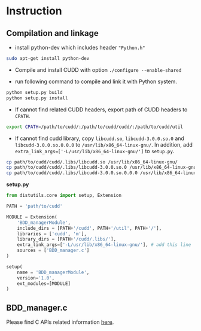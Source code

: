 # Instruction 

## Compilation and linkage

- install python-dev which includes header `"Python.h"`
  
```bash
sudo apt-get install python-dev
```

- Compile and install CUDD with option `./configure --enable-shared`

- run following command to compile and link it with Python system. 

```bash
python setup.py build
python setup.py install
```

- If cannot find related CUDD headers, export path of CUDD headers to `CPATH`.
```bash
export CPATH=/path/to/cudd/:/path/to/cudd/cudd/:/path/to/cudd/util
```

- If cannot find cudd library, copy `libcudd.so`, `libcudd-3.0.0.so.0` and `libcudd-3.0.0.so.0.0.0` to `/usr/lib/x86_64-linux-gnu/`. In addition, add `extra_link_args=['-L/usr/lib/x86_64-linux-gnu/']` to `setup.py`.

```bash
cp path/to/cudd/cudd/.libs/libcudd.so /usr/lib/x86_64-linux-gnu/
cp path/to/cudd/cudd/.libs/libcudd-3.0.0.so.0 /usr/lib/x86_64-linux-gnu/
cp path/to/cudd/cudd/.libs/libcudd-3.0.0.so.0.0.0 /usr/lib/x86_64-linux-gnu/
```
**setup.py**
```python
from distutils.core import setup, Extension

PATH = 'path/to/cudd'

MODULE = Extension(
    'BDD_managerModule', 
    include_dirs = [PATH+'/cudd', PATH+'/util', PATH+'/'],
    libraries = ['cudd', 'm'],
    library_dirs = [PATH+'/cudd/.libs/'],
    extra_link_args=['-L/usr/lib/x86_64-linux-gnu/'], # add this line
    sources = ['BDD_manager.c']
)

setup(
    name = 'BDD_managerModule',
    version='1.0',
    ext_modules=[MODULE]
)
```

## BDD_manager.c

Please find C APIs related information [here](https://github.com/ravel-net/pyotr/tree/CUDD/CUDD).







